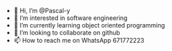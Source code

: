 - 👋 Hi, I’m @Pascal-y
- 👀 I’m interested in software engineering
- 🌱 I’m currently learning object oriented programming
- 💞️ I’m looking to collaborate on github
- 📫 How to reach me on WhatsApp 671772223

<!---
Pascal-y/Pascal-y is a ✨ special ✨ repository because its `README.md` (this file) appears on your GitHub profile.
You can click the Preview link to take a look at your changes.
--->
